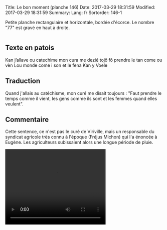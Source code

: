Title: Le bon moment (planche 146)
Date: 2017-03-29 18:31:59
Modified: 2017-03-29 18:31:59
Summary: 
Lang: fr
Sortorder: 146-1

Petite planche rectangulaire et horizontale, bordée d'écorce. Le nombre "77" est gravé en haut à droite.

<figure class="image-block" style="float: center;">
  <img alt="" src="{static}/images/planche_146.png">
  <figcaption style="max-width: 666px"></figcaption>
</figure>

## Texte en patois
Kan j’allave ou catechime mon cura me dezié tojô fô prendre le tan come ou vèn Lou monde come i son et le fèna Kan y Voele

## Traduction
Quand j'allais au catéchisme, mon curé me disait toujours : "Faut prendre le temps comme il vient, les gens comme ils sont et les femmes quand elles veulent".

## Commentaire
Cette sentence, ce n'est pas le curé de Viriville, mais un responsable du syndicat agricole très connu à l'époque (Fréjus Michon) qui l'a énoncée à Eugène. Les agriculteurs subissaient alors une longue période de pluie.

<video width="320" height="240" controls>
  <source src="https://d1njpgd0ygatdn.cloudfront.net/video_146.mp4" type="video/mp4">
</video>
